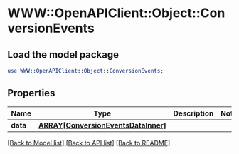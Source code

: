 # WWW::OpenAPIClient::Object::ConversionEvents

## Load the model package
```perl
use WWW::OpenAPIClient::Object::ConversionEvents;
```

## Properties
Name | Type | Description | Notes
------------ | ------------- | ------------- | -------------
**data** | [**ARRAY[ConversionEventsDataInner]**](ConversionEventsDataInner.md) |  | 

[[Back to Model list]](../README.md#documentation-for-models) [[Back to API list]](../README.md#documentation-for-api-endpoints) [[Back to README]](../README.md)


